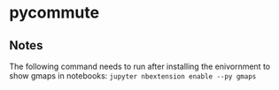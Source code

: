 # pycommute

## Notes

The following command needs to run after installing the enivornment to show gmaps in notebooks: `jupyter nbextension enable --py gmaps`
